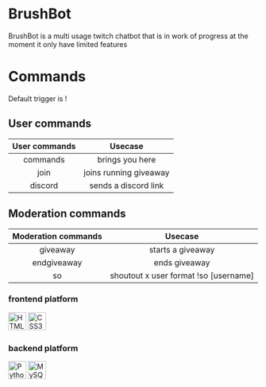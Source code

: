 # BrushBot
BrushBot is a multi usage twitch chatbot that is in work of progress at the moment it only have limited features



# Commands
Default trigger is !

## User commands
| User commands   | Usecase                   |
|:---------------:|:-------------------------:|
| commands        | brings you here           |
| join            | joins running giveaway    |
| discord         | sends a discord link      |


## Moderation commands
| Moderation commands   | Usecase                                 |
|:---------------------:|:---------------------------------------:|
| giveaway              | starts a giveaway                       |
| endgiveaway           | ends giveaway                           |
| so                    | shoutout x user format !so [username]   |
  






### frontend platform

<p align="left">
<a href="https://developer.mozilla.org/en-US/docs/Glossary/HTML5" target="_blank" rel="noreferrer"><img src="https://raw.githubusercontent.com/danielcranney/readme-generator/main/public/icons/skills/html5-colored.svg" width="36" height="36" alt="HTML5" /></a>
<a href="https://www.w3.org/TR/CSS/#css" target="_blank" rel="noreferrer"><img src="https://raw.githubusercontent.com/danielcranney/readme-generator/main/public/icons/skills/css3-colored.svg" width="36" height="36" alt="CSS3" /></a>
</p>


### backend platform

<p align="left">
<a href="https://www.python.org/" target="_blank" rel="noreferrer"><img src="https://raw.githubusercontent.com/danielcranney/readme-generator/main/public/icons/skills/python-colored.svg" width="36" height="36" alt="Python" /></a>
<a href="https://www.mysql.com/" target="_blank" rel="noreferrer"><img src="https://raw.githubusercontent.com/danielcranney/readme-generator/main/public/icons/skills/mysql-colored.svg" width="36" height="36" alt="MySQL" /></a>
</p>
